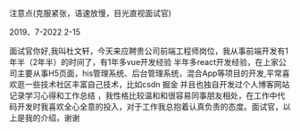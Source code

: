 注意点(克服紧张，语速放慢，目光直视面试官)

2019、7-2022 2-15



面试官你好,我叫杜文轩，今天来应聘贵公司前端工程师岗位，我从事前端开发有1年半（2年半）的时间了，有1年多vue开发经验 半年多react开发经验，在上家公司主要从事H5页面，his管理系统、后台管理系统，混合App等项目的开发,平常喜欢逛一些技术社区丰富自己技术，比如csdn 掘金 并且也独自开发过个人博客网站 记录学习心得和工作总结  ，我性格比较温和和很容易同事朋友相处，在工作中代码开发时我喜欢全心全意的投入，对于工作我总抱着认真负责的态度。面试官，以上是我的介绍，谢谢